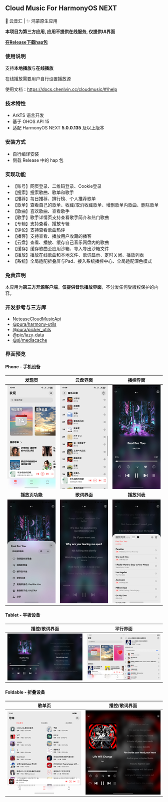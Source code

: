 ## Cloud Music For HarmonyOS NEXT

🎵 云音汇 | ✨ 鸿蒙原生应用

**本项目为第三方应用, 应用不提供在线服务, 仅提供UI界面**

**[在Release下载hap包](https://github.com/Chenlvin/CloudMusic-HarmonyOSNext/releases)**



### 使用说明

支持**本地播放**与**在线播放**

在线播放需要用户自行设置播放源

使用文档：https://docs.chenlvin.cc/cloudmusic/#/help



### 技术特性
- ArkTS 语言开发
- 基于 OHOS API 15
- 适配 HarmonyOS NEXT **5.0.0.135** 及以上版本



### 安装方式

- 自行编译安装
- 侧载 Release 中的 hap 包



### 实现功能

- 【账号】网页登录、二维码登录、Cookie登录
- 【搜索】搜索歌曲、歌单和歌手
- 【推荐】每日推荐、排行榜、个人推荐歌单
- 【歌单】查看自己的歌单、收藏/取消收藏歌单、增删歌单内歌曲、删除歌单
- 【歌曲】喜欢歌曲、查看歌手
- 【歌手】歌手详情页支持查看歌手简介和热门歌曲
- 【专辑】支持查看、播放专辑
- 【评论】支持查看歌曲热评
- 【播客】支持查看、播放用户收藏的播客
- 【云盘】查看、播放、缓存自己音乐网盘内的歌曲
- 【缓存】缓存歌曲至应用沙箱、导入导出沙箱文件
- 【播放】播放在线歌曲和本地文件、歌词显示、定时关闭、播放列表
- 【系统】全局适配折叠屏与Pad、接入系统播控中心、全局适配深色模式



### 免责声明

本应用为**第三方开源客户端**，**仅提供音乐播放界面**，不分发任何受版权保护的内容。



### 开发参考与三方库

- [NeteaseCloudMusicApi](https://gitlab.com/Binaryify/neteasecloudmusicapi)
- [@pura/harmony-utils](https://ohpm.openharmony.cn/#/cn/detail/@pura%2Fharmony-utils)
- [@pura/picker_utils](https://ohpm.openharmony.cn/#/cn/detail/@pura%2Fpicker_utils)
- [@pie/lazy-data](https://ohpm.openharmony.cn/#/cn/detail/@pie%2Flazy-data)
- [@sj/mediacache](https://ohpm.openharmony.cn/#/cn/detail/@sj%2Fmediacache)



### 界面预览
#### Phone - 手机设备
|**发现页**|**云盘界面**|**播控界面**|
|:----------:|:----------:|:----------:|
|<img src="./images/01.jpg"/>|<img src="./images/02.jpg" />|<img src="./images/03.jpg" />|
|**播放页功能**|**歌词界面**|**播放列表**|
|<img src="./images/04.jpg"/>|<img src="./images/05.jpg"/>|<img src="./images/06.jpg"/>|

#### Tablet - 平板设备
|**播控/歌词界面**|**平行界面**|
|:----------:|:----------:|
|<img src="./images/07.jpg"/>|<img src="./images/08.jpg"/>|

#### Foldable - 折叠设备
|**歌单页**|**播控/歌词界面**|
|:----------:|:----------:|
|<img src="./images/09.jpg"/>|<img src="./images/10.jpg"/>|
